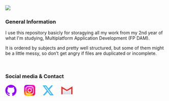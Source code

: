 <a align="center" href="#">
  <img src="https://capsule-render.vercel.app/api?type=waving&height=280&color=0:B43A4E,50:FD1D1D,100:FCB045&text=2ºDAM%20Archives📕&fontAlign=50&reversal=false&textBg=false&desc=Yust%20the%20files%20of%20my%20studies%20year&descAlign=55&descAlignY=61&fontAlignY=42&fontColor=0D1117"/>
</a>

### General Information

I use this repository basicly for storagying all my work from my 2nd year of what I'm studying, Multiplatform Application Development (FP DAM).

It is ordered by subjects and pretty well structured, but some of them might be a little messy, so don’t get angry if files are duplicated or incomplete.


<br>

### Social media & Contact

<p align="left"><a href="https://github.com/Amaado" target="_blank" style="text-decoration:none;"><img width="35" height="35" src="https://raw.githubusercontent.com/Amaado/assets/main/icons/github.png" alt="GitHub" style="vertical-align:middle;"/></a>&nbsp;&nbsp;&nbsp;&nbsp;&nbsp;&nbsp;<a href="https://www.instagram.com/amaado_/" target="_blank" style="text-decoration:none;"><img width="35" height="35" src="https://raw.githubusercontent.com/Amaado/assets/main/icons/ig.png" alt="Instagram" style="vertical-align:middle;"/></a>&nbsp;&nbsp;&nbsp;&nbsp;&nbsp;&nbsp;<a href="https://x.com/amaado__" target="_blank" style="text-decoration:none;"><img width="35" height="35" src="https://raw.githubusercontent.com/Amaado/assets/main/icons/x.png" alt="X (Twitter)" style="vertical-align:middle;"/></a>&nbsp;&nbsp;&nbsp;&nbsp;&nbsp;&nbsp;<a href="https://mail.google.com/mail/?view=cm&to=andresamadocibreiro22@gmail.com" target="_blank" style="text-decoration:none;"><img width="35" height="35" src="https://raw.githubusercontent.com/Amaado/assets/main/icons/gmail.png" alt="Gmail" style="vertical-align:middle;"/></a>&nbsp;&nbsp;&nbsp;&nbsp;&nbsp;&nbsp;</p>
